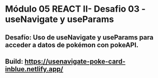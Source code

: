 # Módulo 05 REACT II- Desafio 03 - useNavigate y useParams
## Desafío: Uso de useNavigate y useParams para acceder a datos de pokémon con pokeAPI.
## Build: https://usenavigate-poke-card-inblue.netlify.app/

